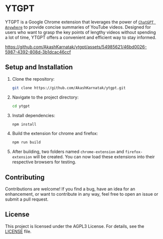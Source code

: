 # YTGPT

YTGPT is a Google Chrome extension that leverages the power of [`ChatGPT Anywhere`](https://github.com/AkashKarnatak/chatgpt-anywhere) to
provide concise summaries of YouTube videos. Designed for users who want to grasp the key points of lengthy videos without spending a lot
of time, YTGPT offers a convenient and efficient way to stay informed.

https://github.com/AkashKarnatak/ytgpt/assets/54985621/46bd0026-5987-4392-808d-3b1dcac46ccf

## Setup and Installation

1. Clone the repository:

   ```bash
   git clone https://github.com/AkashKarnatak/ytgpt.git
   ```

2. Navigate to the project directory:

   ```bash
   cd ytgpt
   ```

3. Install dependencies:

   ```bash
   npm install
   ```

4. Build the extension for chrome and firefox:

   ```bash
   npm run build
   ```

5. After building, two folders named `chrome-extension` and `firefox-extension` will
be created. You can now load these extensions into their respective browsers
for testing.

## Contributing

Contributions are welcome! If you find a bug, have an idea for an enhancement, or want to contribute in any way, feel free to open an issue or submit a pull request.

## License

This project is licensed under the AGPL3 License. For details, see the [LICENSE](LICENSE) file.
